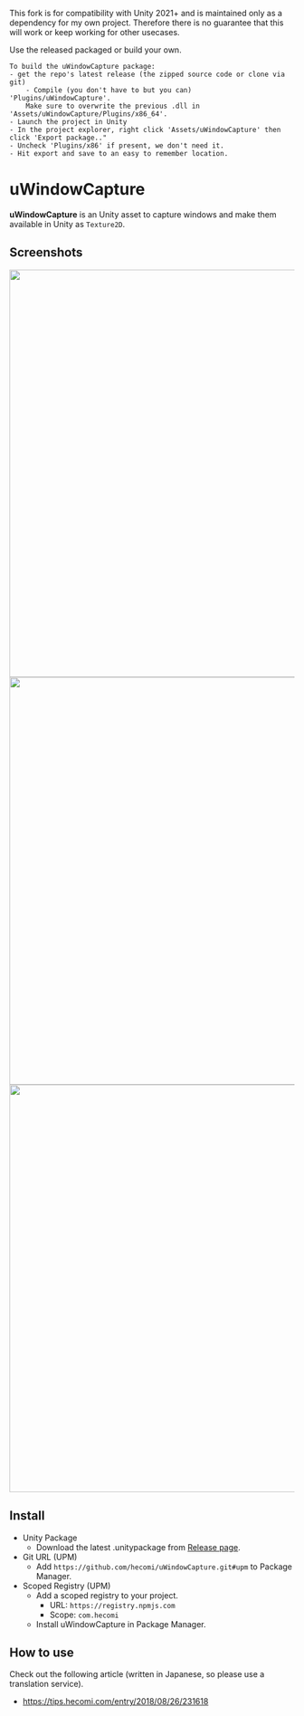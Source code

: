 This fork is for compatibility with Unity 2021+ and is maintained only as a dependency for my own project.
Therefore there is no guarantee that this will work or keep working for other usecases.

Use the released packaged or build your own.

	To build the uWindowCapture package:
	- get the repo's latest release (the zipped source code or clone via git)
        - Compile (you don't have to but you can) 'Plugins/uWindowCapture'. 
		Make sure to overwrite the previous .dll in 'Assets/uWindowCapture/Plugins/x86_64'.
	- Launch the project in Unity
	- In the project explorer, right click 'Assets/uWindowCapture' then click 'Export package.."
	- Uncheck 'Plugins/x86' if present, we don't need it. 
	- Hit export and save to an easy to remember location.
uWindowCapture
===================

**uWindowCapture** is an Unity asset to capture windows and make them available in Unity as `Texture2D`.

Screenshots
------------

<img src="https://raw.githubusercontent.com/wiki/hecomi/uWindowCapture/single-window.gif" width="720" /><br />
<img src="https://raw.githubusercontent.com/wiki/hecomi/uWindowCapture/window-object.gif" width="720" /><br />
<img src="https://raw.githubusercontent.com/wiki/hecomi/uWindowCapture/window-manager.gif" width="720" />


Install
-------

- Unity Package
  - Download the latest .unitypackage from [Release page](https://github.com/hecomi/uWindowCapture/releases).
- Git URL (UPM)
  - Add `https://github.com/hecomi/uWindowCapture.git#upm` to Package Manager.
- Scoped Registry (UPM)
  - Add a scoped registry to your project.
    - URL: `https://registry.npmjs.com`
    - Scope: `com.hecomi`
  - Install uWindowCapture in Package Manager. 


How to use
----------

Check out the following article (written in Japanese, so please use a translation service).
- https://tips.hecomi.com/entry/2018/08/26/231618
